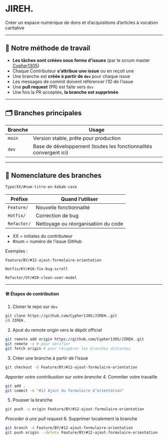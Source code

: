 # JIREH.

Créer un espace numérique de dons et d’acquisitions d’articles à vocation caritative

---

## 🤝 Notre méthode de travail

- **Les tâches sont créées sous forme d’issues** (par le scrum master [Cypher1305](https://github.com/Cypher1305))
- Chaque Contributeur **s’attribue une issue** ou en reçoit une
- Une branche est **créée à partir de `dev`** pour chaque issue
- Les messages de commit doivent référencer l’ID de l’issue
- Une **pull request** (PR) est faite vers `dev`
- Une fois la PR acceptée, **la branche est supprimée**

---

## 🗂️ Branches principales

| Branche | Usage |
|---------|-------|
| `main` | Version stable, prête pour production |
| `dev` | Base de développement (toutes les fonctionnalités convergent ici) |

---

## 🌱 Nomenclature des branches

```bash
Type/XX/#num-titre-en-kebab-case
```
| Préfixe     | Quand l’utiliser                    |
| ----------- | ----------------------------------- |
| `Feature/`  | Nouvelle fonctionnalité             |
| `Hotfix/`   | Correction de bug                   |
| `Refactor/` | Nettoyage ou réorganisation du code |

- XX = initiales du contributeur
- #num = numéro de l’issue GitHub

Exemples :

    Feature/BY/#12-ajout-formulaire-orientation

    Hotfix/KY/#16-fix-bug-scroll

    Refactor/GY/#20-clean-user-model
---

#### 🛠 Étapes de contribution

1. Cloner le repo sur `dev`
```bash
git clone https://github.com/Cypher1305/JIREH..git
cd JIREH.
```
2. Ajout du remote origin vers le dépôt officiel
```bash
git remote add origin https://github.com/Cypher1305/JIREH..git
git remote -v # pour vérifier
git fetch origin # pour récupérer les branches distantes
```
3. Créer une branche à partir de l’issue
```bash
git checkout -b Feature/BY/#12-ajout-formulaire-orientation
```
_Apporter votre contribustion sur votre branche_
4. Commiter votre travaille
```bash
git add .
git commit -m "#12 Ajout du formulaire d’orientation"
```
5. Pousser la branche
```bash
git push -u origin Feature/BY/#12-ajout-formulaire-orientation
```
_Proceder à une pull request_
6. Supprimer localement la branche
```bash
git branch -d Feature/BY/#12-ajout-formulaire-orientation
git push origin --delete Feature/BY/#12-ajout-formulaire-orientation
```

